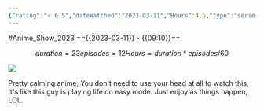 ```yaml
---
{"rating":"⭐ 6.5","dateWatched":"2023-03-11","Hours":4.6,"type":"series","subType":"series","title":"Isekai Nonbiri Nouka","englishTitle":"Farming Life in Another World","year":2023,"dataSource":"MALAPI","url":"https://myanimelist.net/anime/51462/Isekai_Nonbiri_Nouka","id":51462,"genres":["Fantasy"],"studios":["Zero-G"],"episodes":12,"duration":"23 min per ep","onlineRating":7.51,"actors":null,"image":"https://cdn.myanimelist.net/images/anime/1983/132329.jpg","released":true,"streamingServices":["HIDIVE","Anime Digital Network","Aniplus TV","Bahamut Anime Crazy","Bilibili Global","Laftel"],"airing":true,"airedFrom":"06/01/2023","airedTo":"24/03/2023","watched":false,"lastWatched":"","personalRating":0,"tags":["mediaDB/tv/series"],"dg-publish":true,"status":"watched","permalink":"/media-db/series/isekai-nonbiri-nouka-2023/","dgPassFrontmatter":true,"noteIcon":"1","created":"2023-11-14T21:08:36.287+05:30","updated":"2023-12-15T03:59:39.124+05:30"}
---
```


#Anime_Show_2023 
=={{2023-03-11}} - {{09:10}}==
```math
duration = 23
episodes = 12
Hours = duration * episodes / 60
```
<img src="https://cdn.myanimelist.net/images/anime/1983/132329.jpg">

Pretty calming anime, You don't need to use your head at all to watch this, It's like this guy is playing life on easy mode. Just enjoy as things happen, LOL.